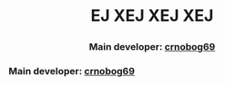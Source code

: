 # <p align="center">ЕЈ ХЕЈ ХЕЈ ХЕЈ</p>
### <p align="center">Main developer: <a href="https://github.com/crnobog69">crnobog69</a></p>
### Main developer: [crnobog69](https://github.com/crnobog69)
